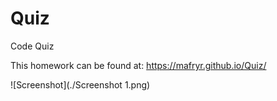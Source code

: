# Quiz

Code Quiz

This homework can be found at: https://mafryr.github.io/Quiz/

![Screenshot](./Screenshot 1.png)
